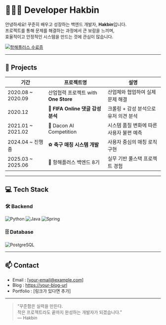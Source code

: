 # 👩🏻‍💻 Developer Hakbin

안녕하세요! 꾸준히 배우고 성장하는 백엔드 개발자, **Hakbin**입니다.  
프로젝트를 통해 문제를 해결하는 과정에서 큰 보람을 느끼며,  
효율적이고 안정적인 시스템을 만드는 것에 관심이 많습니다.

[![항해플러스 수료증](https://static.spartacodingclub.kr/hanghae99/plus/completion/badge_purple.svg)](https://hhpluscertificateofcompletion.oopy.io/)

---

## 🚀 Projects

| 기간 | 프로젝트명 | 설명 |
|------|-------------|------|
| 2020.08 ~ 2020.09 | 산업협력 프로젝트 with **One Store** | 산업체와 협업하여 실제 문제 해결 |
| 2020.12 | 🧠 **FIFA Online 댓글 감성 분석** | 크롤링 + 감성 분석으로 유저 의견 분석 |
| 2021.01 ~ 2021.02 | 🤖 Dacon AI Competition | 시스템 품질 변화에 따른 사용자 불편 예측 |
| 2024.04 ~ 진행중 | ⚽ **축구 매칭 시스템 개발** | 사용자 중심의 매칭 로직 구현 |
| 2025.03 ~ 2025.06 | 🏫 항해플러스 백엔드 8기 | 실무 기반 풀스택 프로젝트 경험 |

---

## 💻 Tech Stack

### 🛠️ Backend
![Python](https://img.shields.io/badge/Python-3776AB?style=flat-square&logo=python&logoColor=white)
![Java](https://img.shields.io/badge/Java-ED8B00?style=flat-square&logo=openjdk&logoColor=white)
![Spring](https://img.shields.io/badge/Spring-6DB33F?style=flat-square&logo=spring&logoColor=white)

### 🗄️ Database
![PostgreSQL](https://img.shields.io/badge/PostgreSQL-316192?style=flat-square&logo=postgresql&logoColor=white)

---

## 📫 Contact

- Email : [your-email@example.com]
- Blog : [https://your-blog-url](https://your-blog-url)
- Portfolio : [링크가 있다면 추가]

---

> “꾸준함은 실력을 만든다.  
> 작은 프로젝트라도 끝까지 완성하는 개발자가 되겠습니다.”  
> — Hakbin
